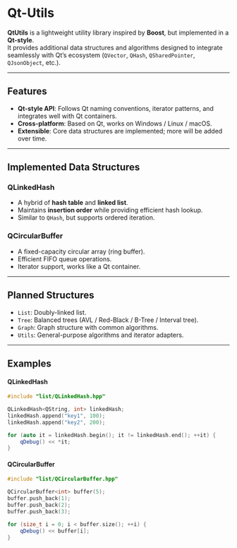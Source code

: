 # Qt-Utils

**QtUtils** is a lightweight utility library inspired by **Boost**, but implemented in a **Qt-style**.  
It provides additional data structures and algorithms designed to integrate seamlessly with Qt’s ecosystem (`QVector`, `QHash`, `QSharedPointer`, `QJsonObject`, etc.).

---

## Features

- **Qt-style API**: Follows Qt naming conventions, iterator patterns, and integrates well with Qt containers.  
- **Cross-platform**: Based on Qt, works on Windows / Linux / macOS.  
- **Extensible**: Core data structures are implemented; more will be added over time.  

---

## Implemented Data Structures

### QLinkedHash
- A hybrid of **hash table** and **linked list**.  
- Maintains **insertion order** while providing efficient hash lookup.  
- Similar to `QHash`, but supports ordered iteration.

### QCircularBuffer
- A fixed-capacity circular array (ring buffer).  
- Efficient FIFO queue operations.  
- Iterator support, works like a Qt container.

---

## Planned Structures

- `List`: Doubly-linked list.  
- `Tree`: Balanced trees (AVL / Red-Black / B-Tree / Interval tree).  
- `Graph`: Graph structure with common algorithms.  
- `Utils`: General-purpose algorithms and iterator adapters.  

---

## Examples

#### QLinkedHash
```cpp
#include "list/QLinkedHash.hpp"

QLinkedHash<QString, int> linkedHash;
linkedHash.append("key1", 100);
linkedHash.append("key2", 200);

for (auto it = linkedHash.begin(); it != linkedHash.end(); ++it) {
    qDebug() << *it;
}
```


#### QCircularBuffer
```cpp
#include "list/QCircularBuffer.hpp"

QCircularBuffer<int> buffer(5);
buffer.push_back(1);
buffer.push_back(2);
buffer.push_back(3);

for (size_t i = 0; i < buffer.size(); ++i) {
    qDebug() << buffer[i];
}
```
